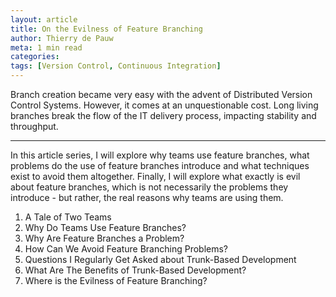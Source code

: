 ```yaml
---
layout: article
title: On the Evilness of Feature Branching
author: Thierry de Pauw
meta: 1 min read
categories:
tags: [Version Control, Continuous Integration]
---
```


Branch creation became very easy with the advent of Distributed Version Control
Systems. However, it comes at an unquestionable cost. Long living branches break
the flow of the IT delivery process, impacting stability and throughput.

---

In this article series, I will explore why teams use feature branches, what
problems do the use of feature branches introduce and what techniques exist to
avoid them altogether. Finally, I will explore what exactly is evil about
feature branches, which is not necessarily the problems they introduce - but
rather, the real reasons why teams are using them.

1. A Tale of Two Teams
2. Why Do Teams Use Feature Branches?
3. Why Are Feature Branches a Problem?
4. How Can We Avoid Feature Branching Problems?
5. Questions I Regularly Get Asked about Trunk-Based Development
6. What Are The Benefits of Trunk-Based Development?
7. Where is the Evilness of Feature Branching?
